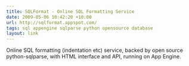 ```yaml
---
title: SQLFormat - Online SQL Formatting Service
date: 2009-05-06 10:42:20 +10:00
url: http://sqlformat.appspot.com/
tags: sql appengine sqlparse python opensource database
layout: link
---
```

Online SQL formatting (indentation etc) service, backed by open source python-sqlparse, with HTML interface and API, running on App Engine.
